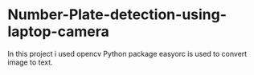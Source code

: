 # Number-Plate-detection-using-laptop-camera
In this project i used opencv 
Python package easyorc is used to convert image to text.
